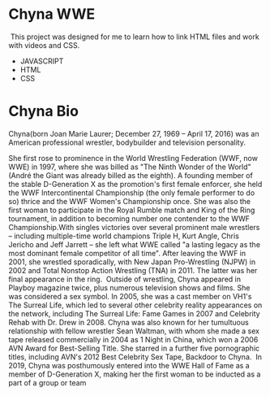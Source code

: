 # Chyna WWE
<img src="https://images.unsplash.com/photo-1610902277153-9fbd44104299?ixlib=rb-4.0.3&ixid=MnwxMjA3fDB8MHxzZWFyY2h8NHx8d2ludGVyJTIwY2hyaXN0bWFzfGVufDB8fDB8fA%3D%3D&w=1000&q=80" alt="" />
This project was designed for me to learn how to link HTML files and work with videos and CSS.

- JAVASCRIPT
- HTML
- CSS

# Chyna Bio

Chyna(born Joan Marie Laurer; December 27, 1969 – April 17, 2016) was an American professional wrestler, bodybuilder and television personality.
<img src="https://cms.accuweather.com/wp-content/uploads/2022/12/GettyImages-1192182967.jpg?w=632" alt="" />

She first rose to prominence in the World Wrestling Federation (WWF, now WWE) in 1997, where she was billed as "The Ninth Wonder of the World" (André the Giant was already billed as the eighth). A founding member of the stable D-Generation X as the promotion's first female enforcer, she held the WWF Intercontinental Championship (the only female performer to do so) thrice and the WWF Women's Championship once. She was also the first woman to participate in the Royal Rumble match and King of the Ring tournament, in addition to becoming number one contender to the WWF Championship.With singles victories over several prominent male wrestlers – including multiple-time world champions Triple H, Kurt Angle, Chris Jericho and Jeff Jarrett – she left what WWE called "a lasting legacy as the most dominant female competitor of all time". After leaving the WWF in 2001, she wrestled sporadically, with New Japan Pro-Wrestling (NJPW) in 2002 and Total Nonstop Action Wrestling (TNA) in 2011. The latter was her final appearance in the ring.
<img src="" alt="" />
Outside of wrestling, Chyna appeared in Playboy magazine twice, plus numerous television shows and films. She was considered a sex symbol. In 2005, she was a cast member on VH1's The Surreal Life, which led to several other celebrity reality appearances on the network, including The Surreal Life: Fame Games in 2007 and Celebrity Rehab with Dr. Drew in 2008. Chyna was also known for her tumultuous relationship with fellow wrestler Sean Waltman, with whom she made a sex tape released commercially in 2004 as 1 Night in China, which won a 2006 AVN Award for Best-Selling Title. She starred in a further five pornographic titles, including AVN's 2012 Best Celebrity Sex Tape, Backdoor to Chyna.
<img src="" alt="" />
In 2019, Chyna was posthumously entered into the WWE Hall of Fame as a member of D-Generation X, making her the first woman to be inducted as a part of a group or team
